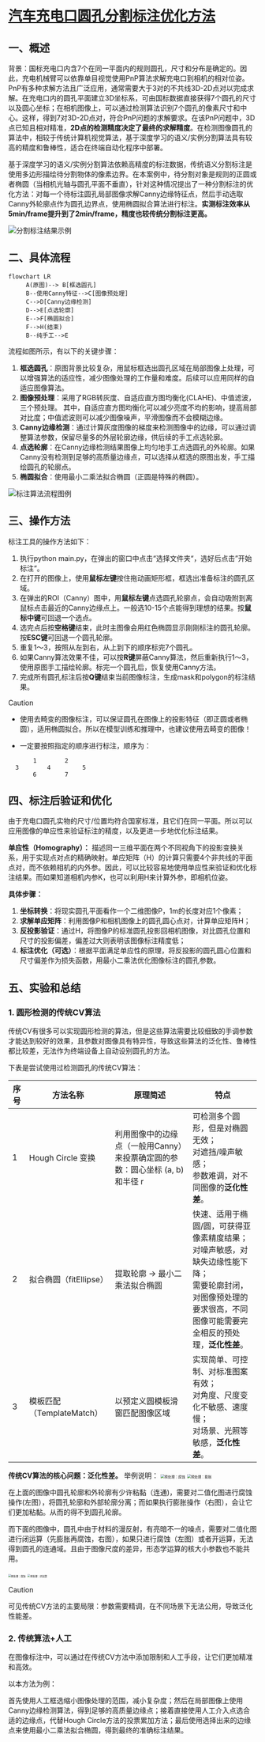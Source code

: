 # [汽车充电口圆孔分割标注优化方法](https://txyn3psha8.feishu.cn/wiki/IlAAwWBo8iwqhJkmbvfcHnD5nbd?from=from_copylink)

## 一、概述
​	背景：国标充电口内含7个在同一平面内的规则圆孔，尺寸和分布是确定的。因此，充电机械臂可以依靠单目视觉使用PnP算法求解充电口到相机的相对位姿。PnP有多种求解方法且广泛应用，通常需要大于3对的不共线3D-2D点对以完成求解。在充电口内的圆孔平面建立3D坐标系，可由国标数据直接获得7个圆孔的尺寸以及圆心坐标；在相机图像上，可以通过检测算法识别7个圆孔的像素尺寸和中心。这样，得到7对3D-2D点对，符合PnP问题的求解要求。在该PnP问题中，3D点已知且相对精准，**2D点的检测精度决定了最终的求解精度**。在检测图像圆孔的算法中，相较于传统计算机视觉算法，基于深度学习的语义/实例分割算法具有较高的精度和鲁棒性，适合在终端自动化程序中部署。

​	基于深度学习的语义/实例分割算法依赖高精度的标注数据，传统语义分割标注是使用多边形描绘待分割物体的像素边界。在本案例中，待分割对象是规则的正圆或者椭圆（当相机光轴与圆孔平面不垂直），针对这种情况提出了一种分割标注的优化方法：对每一个待标注圆孔局部图像求解Canny边缘特征点，然后手动选取Canny外轮廓点作为圆孔边界点，使用椭圆拟合算法进行标注。**实测标注效率从5min/frame提升到了2min/frame，精度也较传统分割标注更高。**

![分割标注结果示例](.pics/result.png)

## 二、具体流程
```mermaid
flowchart LR
     A(原图)--> B[框选圆孔]
     B--使用Canny特征-->C[图像预处理]
     C-->D[Canny边缘检测]
     D-->E[点选轮廓]
     E-->F[椭圆拟合]
     F-->H(结束)
     B--纯手工-->E
```

流程如图所示，有以下的关键步骤：
1. **框选圆孔**：原图背景比较复杂，用鼠标框选出圆孔区域在局部图像上处理，可以增强算法的适应性，减少图像处理的工作量和难度。后续可以应用同样的自适应图像算法。
2. **图像预处理**：采用了RGB转灰度、自适应直方图均衡化(CLAHE)、中值滤波，三个预处理。 其中，自适应直方图均衡化可以减少亮度不均的影响，提高局部对比度；中值滤波则可以减少图像噪声，平滑图像而不会模糊边缘。
3. **Canny边缘检测**：通过计算灰度图像的梯度来检测图像中的边缘，可以通过调整算法参数，保留尽量多的外层轮廓边缘，供后续的手工点选轮廓。
4. **点选轮廓**：在Canny边缘检测结果图像上均匀地手工点选圆孔的外轮廓。如果Canny没有检测到足够的高质量边缘点，可以选择从框选的原图出发，手工描绘圆孔的轮廓点。
5. **椭圆拟合**：使用最小二乘法拟合椭圆（正圆是特殊的椭圆）。

![标注算法流程图例](.pics/flow_image.png)

## 三、操作方法
标注工具的操作方法如下：
1. 执行python main.py，在弹出的窗口中点击“选择文件夹“，选好后点击”开始标注“。
2. 在打开的图像上，使用**鼠标左键**按住拖动画矩形框，框选出准备标注的圆孔区域。
3. 在弹出的ROI（Canny）图中，用**鼠标左键**点选圆孔轮廓点，会自动吸附到离鼠标点击最近的Canny边缘点上。一般选10-15个点能得到理想的结果。按**鼠标中键**可回退一个选点。
4. 选完点后按**空格键**结束，此时主图像会用红色椭圆显示刚刚标注的圆孔轮廓。按**ESC键**可回退一个圆孔轮廓。
5. 重复1～3，按照从左到右，从上到下的顺序标完7个圆孔。
6. 如果Canny算法效果不佳，可以按**R键**屏蔽Canny算法，然后重新执行1～3，使用原图手工描绘轮廓。标完一个圆孔后，恢复使用Canny方法。
7. 完成所有圆孔标注后按**Q键**结束当前图像标注，生成mask和polygon的标注结果。



> [!CAUTION]
>
> - 使用去畸变的图像标注，可以保证圆孔在图像上的投影特征（即正圆或者椭圆），适用椭圆拟合。所以在模型训练和推理中，也建议使用去畸变的图像！
>
> - 一定要按照指定的顺序进行标注，顺序为：
>```
>        1        2
>   3        4         5
>   ​     6        7
>```

 

## 四、标注后验证和优化
​	由于充电口圆孔实物的尺寸/位置均符合国家标准，且它们在同一平面。所以可以应用图像的单应性来验证标注的精度，以及更进一步地优化标注结果。

**单应性（Homography）：**
	描述同一三维平面在两个不同视角下的投影变换关系，用于实现点对点的精确映射。单应矩阵（H）的计算只需要4个非共线的平面点对，而不依赖相机的内外参。因此，可以比较容易地使用单应性来验证和优化标注结果。而如果知道相机内参K，也可以利用H来计算外参，即相机位姿。

**具体步骤：**

1. **坐标转换**：将现实圆孔平面看作一个二维图像P，1m的长度对应1个像素；
2. **求解单应矩阵**：利用图像P和相机图像上的圆孔圆心点对，计算单应矩阵H；
3. **反投影验证**：通过H，将图像P的标准圆孔投影回相机图像，对比圆孔位置和尺寸的投影偏差，偏差过大则表明该图像标注精度低；
4. **标注优化（可选）**：根据平面满足单应性的原理，将反投影的圆孔圆心位置和尺寸偏差作为损失函数，用最小二乘法优化图像标注的圆孔参数。

## 五、实验和总结
### 1. 圆形检测的传统CV算法
传统CV有很多可以实现圆形检测的算法，但是这些算法需要比较细致的手调参数才能达到较好的效果，且参数对图像具有特异性，导致这些算法的泛化性、鲁棒性都比较差，无法作为终端设备上自动设别圆孔的方法。

下表是尝试使用过检测圆孔的传统CV算法：

| 序号 | 方法名称                  | 原理简述                                                     | 特点                                                         |
| ---- | ------------------------- | ------------------------------------------------------------ | ------------------------------------------------------------ |
| 1    | Hough Circle 变换         | 利用图像中的边缘点（一般用Canny）来投票确定圆的参数：圆心坐标 (a, b) 和半径 r | 可检测多个圆形，但是对椭圆无效； <br />对遮挡/噪声敏感； <br />参数难调，对不同图像的**泛化性差**。 |
| 2    | 拟合椭圆（fitEllipse）    | 提取轮廓 → 最小二乘法拟合椭圆                                | 快速、适用于椭圆/圆，可获得亚像素精度结果； <br />对噪声敏感，对缺失边缘性能下降； <br />需要轮廓封闭，对图像预处理的要求很高，不同图像可能需要完全相反的预处理，**泛化性差**。 |
| 3    | 模板匹配（TemplateMatch） | 以预定义圆模板滑窗匹配图像区域                               | 实现简单、可控制、对标准图案有效；<br />对角度、尺度变化不敏感、速度慢； <br />对场景、光照等敏感，**泛化性差**。 |

**传统CV算法的核心问题：泛化性差。**
举例说明：
<img src=".pics/erode1.png" alt="预处理：腐蚀" style="zoom:50%;" />  <img src=".pics/dilate.png" alt="预处理：膨胀" style="zoom:50%;" />



在上面的图像中圆孔轮廓和外轮廓有少许粘黏（连通)，需要对二值化图进行腐蚀操作(左图），将圆孔轮廓和外部轮廓分离；而如果执行膨胀操作（右图），会让它们更加粘黏。从而的得不到圆孔轮廓。

而下面的图像中，圆孔中由于材料的漫反射，有亮暗不一的噪点，需要对二值化图进行闭运算（先膨胀再腐蚀，右图），如果只进行腐蚀（左图）或者开运算，无法得到圆孔的连通域。且由于图像尺度的差异，形态学运算的核大小参数也不能共用。

<img src=".pics/erode2.png" alt="预处理：腐蚀" style="zoom: 35%;" /> <img src=".pics/close.png" alt="预处理：闭运算" style="zoom: 35%;" />

> [!CAUTION]
>
> 可见传统CV方法的主要局限：参数需要精调，在不同场景下无法公用，导致泛化性能差。



### 2. 传统算法+人工

​	在图像标注中，可以通过在传统CV方法中添加限制和人工手段，让它们更加精准和高效。

以本方法为例：

​	首先使用人工框选缩小图像处理的范围，减小复杂度；然后在局部图像上使用Canny边缘检测算法，得到足够的高质量边缘点；接着直接使用人工介入点选合适的边缘点，代替Hough Circle方法的投票累加方法；最后使用选择出来的边缘点来使用最小二乘法拟合椭圆，得到最终的准确标注结果。